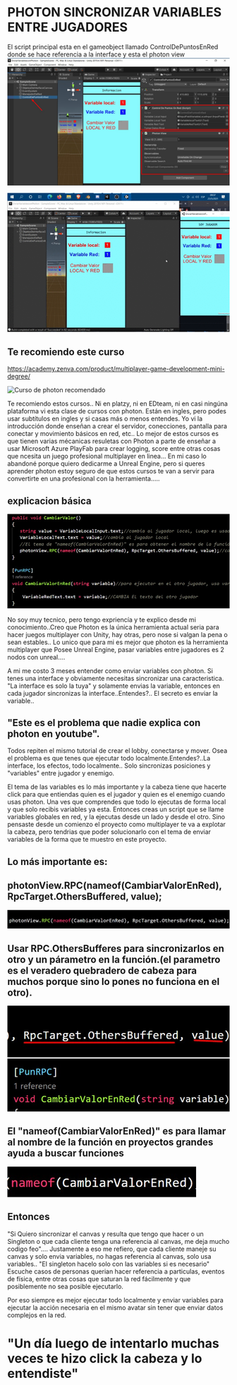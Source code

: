 # PHOTON SINCRONIZAR VARIABLES ENTRE JUGADORES

El script principal esta en el gameobject llamado ControlDePuntosEnRed donde se hace referencia a la interface y esta el photon view
![VariablesYTextos](https://github.com/kone9/PhotonEnviarVariablesEntreJugadores/blob/main/interfaceUnity.jpg)

![VariablesYTextosGIF](https://github.com/kone9/PhotonEnviarVariablesEntreJugadores/blob/main/photonSincronizarVariables.gif)





## Te recomiendo este curso
https://academy.zenva.com/product/multiplayer-game-development-mini-degree/
 
 ![Curso de photon recomendado](https://github.com/kone9/PhotonEnviarVariablesEntreJugadores/blob/main/curso%20de%20photon.gif)

 Te recomiendo estos cursos.. Ni en platzy, ni en EDteam, ni en casi ningúna plataforma vi esta clase de cursos con photon. Están en ingles, pero podes usar subtítulos en ingles y si casas más o menos entendes. Yo vi la introducción donde enseñan a crear el servidor, conecciones, pantalla para conectar y movimiento básicos en red, etc.. Lo mejor de estos cursos es que tienen varias mécanicas resuletas con Photon a parte de enseñar a usar Microsoft Azure PlayFab para crear logging, score entre otras cosas que ncesita un juego profesional multiplayer en linea... En mi caso lo abandoné porque quiero dedicarme a Unreal Engine, pero si queres aprender photon estoy seguro de que estos cursos te van a servir para convertirte en una profesional con la herramienta.....




## explicacion básica
 ![Curso de photon recomendado](https://github.com/kone9/PhotonEnviarVariablesEntreJugadores/blob/main/codigo%20principal.jpg)

No soy muy tecnico, pero tengo expriencía y te explico desde mi conocimiento..Creo que Photon es la única herramienta actual seria para hacer juegos multiplayer con Unity, hay otras, pero nose si valgan la pena o sean estables.. Lo unico que para mi es mejor que photon es la herramienta multiplayer que Posee Unreal Engine, pasar variables entre jugadores es 2 nodos con unreal....

A mi me costo 3 meses entender como enviar variables con photon.
Si tenes una interface y obviamente necesitas sincronizar una caracteristica. "La interface es solo la tuya" y solamente envias la variable, entonces en cada jugador sincronizas la interface..Entendes?.. El secreto es enviar la variable.. 

## "Este es el problema que nadie explica con photon en youtube".
 Todos repiten el mismo tutorial de crear el lobby, conectarse y mover. Osea el problema es que tenes que ejecutar todo localmente.Entendes?..La interface, los efectos, todo localmente.. Solo sincronizas posiciones y "variables" entre jugador y enemigo.
 
 El tema de las variables es lo más importante y la cabeza tiene que hacerte click para que entiendas quien es el jugador y quien es el enemigo cuando usas photon. Una ves que comprendes que todo lo ejecutas de forma local y que solo recibis variables ya esta. Entonces creas un script que se llame variables globales en red, y la ejecutas desde un lado y desde el otro. Sino pensaste desde un comienzo el proyecto como multiplayer te va a explotar la cabeza, pero tendrias que poder solucionarlo con el tema de enviar variables de la forma que te muestro en este proyecto.


## Lo más importante es:
## photonView.RPC(nameof(CambiarValorEnRed), RpcTarget.OthersBuffered, value);
![Curso de photon recomendado](https://github.com/kone9/PhotonEnviarVariablesEntreJugadores/blob/main/photonView.RPC.jpg)

## Usar RPC.OthersBufferes para sincronizarlos en otro y un párametro en la función.(el parametro es el veradero quebradero de cabeza para muchos porque sino lo pones no funciona en el otro).
![Curso de photon recomendado](https://github.com/kone9/PhotonEnviarVariablesEntreJugadores/blob/main/Parametros%20necesarios%20para%20ejecutar%20en%20otro.jpg)
![Curso de photon recomendado](https://github.com/kone9/PhotonEnviarVariablesEntreJugadores/blob/main/funcionLlamada.jpg)


## El "nameof(CambiarValorEnRed)" es para llamar al nombre de la función en proyectos grandes ayuda a buscar funciones
![Curso de photon recomendado](https://github.com/kone9/PhotonEnviarVariablesEntreJugadores/blob/main/nameOf.jpg)


## Entonces

"Si Quiero sincronizar el canvas y resulta que tengo que hacer o un Singleton o que cada cliente tenga una referencia al canvas, me deja mucho codigo feo"....
Justamente a eso me refiero, que cada cliente maneje su canvas y solo envia variables, no hagas referencia al canvas, solo usa variables.. "El singleton hacelo solo con las variables si es necesario"
Escuche casos de personas querian hacer referencia a particulas, eventos de física, entre otras cosas que
saturan la red fácilmente y que posiblemente no sea posible ejecutarlo.

 Por eso siempre es mejor ejecutar todo localmente y enviar variables para ejecutar la acción necesaria en el mismo avatar sin tener que enviar datos complejos en la red.

# "Un día luego de intentarlo muchas veces te hizo click la cabeza y lo entendiste"